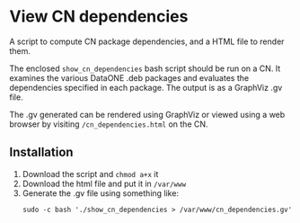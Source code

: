 # View CN dependencies

A script to compute CN package dependencies, and a HTML file to render them.

The enclosed ``show_cn_dependencies`` bash script should be run on a CN. It examines the various DataONE .deb packages and evaluates the dependencies
specified in each package. The output is as a GraphViz .gv file.

The .gv generated can be rendered using GraphViz or viewed using a web browser
by visiting ``/cn_dependencies.html`` on the CN.

## Installation

1. Download the script and ``chmod a+x`` it
2. Download the html file and put it in ``/var/www``
3. Generate the .gv file using something like:
     ```
     sudo -c bash './show_cn_dependencies > /var/www/cn_dependencies.gv'
     ```
